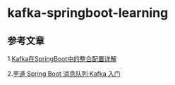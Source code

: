 # kafka-springboot-learning

## 参考文章
1.[Kafka在SpringBoot中的整合配置详解](https://www.jianshu.com/p/92487ba9052f?utm_campaign=haruki)

2.[芋道 Spring Boot 消息队列 Kafka 入门](http://www.iocoder.cn/Spring-Boot/Kafka/?self)